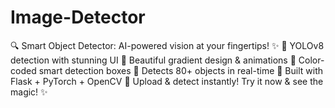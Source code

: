 # Image-Detector
🔍 Smart Object Detector: AI-powered vision at your fingertips! ✨  🎯 YOLOv8 detection with stunning UI 🎨 Beautiful gradient design &amp; animations 🌈 Color-coded smart detection boxes 📸 Detects 80+ objects in real-time 🚀 Built with Flask + PyTorch + OpenCV 💫 Upload &amp; detect instantly!  Try it now &amp; see the magic! ✨
